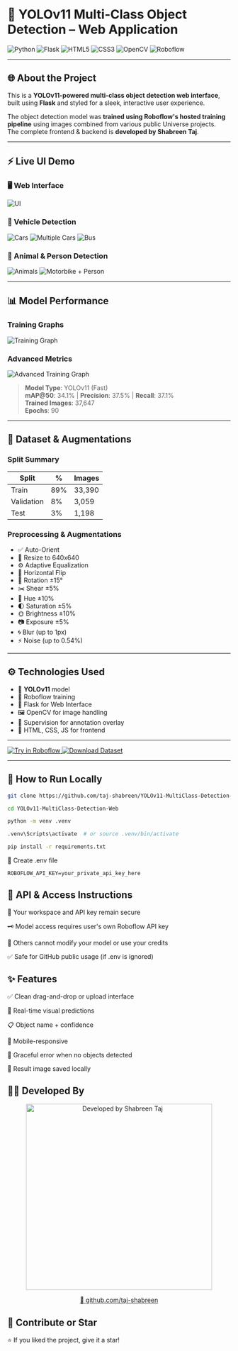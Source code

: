 # 🎯 YOLOv11 Multi-Class Object Detection – Web Application

![Python](https://img.shields.io/badge/Python-3.10-blue?logo=python)
![Flask](https://img.shields.io/badge/Flask-WebApp-lightgrey?logo=flask)
![HTML5](https://img.shields.io/badge/HTML5-%23E34F26.svg?&logo=html5&logoColor=white)
![CSS3](https://img.shields.io/badge/CSS3-%231572B6.svg?&logo=css3&logoColor=white)
![OpenCV](https://img.shields.io/badge/OpenCV-vision-green?logo=opencv)
![Roboflow](https://img.shields.io/badge/Trained%20with-Roboflow-purple?logo=data:image/png;base64,iVBORw0KGgo)

---

## 🌐 About the Project

This is a **YOLOv11-powered multi-class object detection web interface**, built using **Flask** and styled for a sleek, interactive user experience.

The object detection model was **trained using Roboflow's hosted training pipeline** using images combined from various public Universe projects.  
The complete frontend & backend is **developed by Shabreen Taj**.

---

## ⚡ Live UI Demo

### 🖥️ Web Interface
![UI](result/1.png)

### 🚗 Vehicle Detection
![Cars](result/2.png)
![Multiple Cars](result/3.png)
![Bus](result/4.png)

### 🐾 Animal & Person Detection
![Animals](result/6.png)
![Motorbike + Person](result/8.png)

---

## 📊 Model Performance

### Training Graphs
![Training Graph](result/traininggraph.png)

### Advanced Metrics
![Advanced Training Graph](result/advancedtraining.png)

> **Model Type**: YOLOv11 (Fast)  
> **mAP@50**: 34.1% | **Precision**: 37.5% | **Recall**: 37.1%  
> **Trained Images**: 37,647  
> **Epochs**: 90  

---

## 📁 Dataset & Augmentations

### Split Summary

| Split      | %   | Images |
|------------|-----|--------|
| Train      | 89% | 33,390 |
| Validation | 8%  | 3,059  |
| Test       | 3%  | 1,198  |

### Preprocessing & Augmentations

- ✅ Auto-Orient  
- 📐 Resize to 640x640  
- ⚙️ Adaptive Equalization  
- 🔄 Horizontal Flip  
- 🔄 Rotation ±15°  
- ✂️ Shear ±5%  
- 🎨 Hue ±10%  
- 🌓 Saturation ±5%  
- 🌞 Brightness ±10%  
- 📷 Exposure ±5%  
- 🌀 Blur (up to 1px)  
- ⚡ Noise (up to 0.54%)  

---

## ⚙️ Technologies Used

- 🧠 **YOLOv11** model  
- 🔬 Roboflow training  
- 🎯 Flask for Web Interface  
- 🖼️ OpenCV for image handling  
- 🧠 Supervision for annotation overlay  
- 💅 HTML, CSS, JS for frontend  

---

<a href="https://universe.roboflow.com/objectdetectionlab-9hw4e/multi-class-object-detection-qjnaq/model/">
  <img src="https://app.roboflow.com/images/try-model-badge.svg" alt="Try in Roboflow" />
</a>
<a href="https://universe.roboflow.com/objectdetectionlab-9hw4e/multi-class-object-detection-qjnaq">
  <img src="https://app.roboflow.com/images/download-dataset-badge.svg" alt="Download Dataset" />
</a>

---

## 🚀 How to Run Locally

```bash
git clone https://github.com/taj-shabreen/YOLOv11-MultiClass-Detection-Web.git

cd YOLOv11-MultiClass-Detection-Web

python -m venv .venv

.venv\Scripts\activate  # or source .venv/bin/activate

pip install -r requirements.txt
```
📄 Create .env file
```
ROBOFLOW_API_KEY=your_private_api_key_here
```
## 🔐 API & Access Instructions

🔐 Your workspace and API key remain secure

🗝️ Model access requires user's own Roboflow API key

🧠 Others cannot modify your model or use your credits

✅ Safe for GitHub public usage (if .env is ignored)

## ✨ Features
✅ Clean drag-and-drop or upload interface

🎯 Real-time visual predictions

📋 Object name + confidence

📱 Mobile-responsive

🚫 Graceful error when no objects detected

💾 Result image saved locally

## 👩‍💻 Developed By

<p align="center">
  <img src="https://raw.githubusercontent.com/taj-shabreen/YOLOv11-MultiClass-Detection-Web/main/result/developed-by-glitch.png" alt="Developed by Shabreen Taj" width="420">
</p>

<p align="center">
  <a href="https://github.com/taj-shabreen" target="_blank">
    🔗 github.com/taj-shabreen
  </a>
</p>

## 🌟 Contribute or Star
⭐️ If you liked the project, give it a star!
